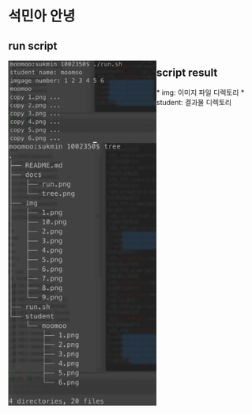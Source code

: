 # 석민아 안녕

## run script
<img align="left" width="300" src="./docs/run.png">




## script result
<img align="left" width="300" src="./docs/tree.png">
* img: 이미지 파일 디렉토리
* student: 결과물 디렉토리
